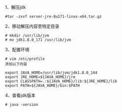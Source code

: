 1、解压jdk
```
#tar -zxvf server-jre-8u171-linux-x64.tar.gz
```

2、移动解压内容至特定目录
```
# mkdir /usr/lib/jvm
# mv jdk1.8.0_171 /usr/lib/jvm
```

3、配置环境
```
# vim /etc/profile
添加以下内容

export JAVA_HOME=/usr/lib/jvm/jdk1.8.0_144
export JRE_HOME=${JAVA_HOME}/jre
export CLASSPATH=.:${JAVA_HOME}/lib:${JRE_HOME}/lib
export PATH=${JAVA_HOME}/bin:$PATH
```

4、查看jdk版本
```
# java -version
```
